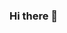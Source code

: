 ### Hi there 👋

<!--
**tkline12/tkline12** is a ✨ _special_ ✨ repository because its `README.md` (this file) appears on your GitHub profile.

Here are some ideas to get you started:

- I’m currently working on becoming proficient in JavaScript
- 🌱 I’m currently learning JavaScript
- 👯 I’m looking to collaborate on anything that helps me become a better developer
- 🤔 I’m looking for help with all the tips and tricks to remembering all the vocab of software
- 💬 Ask me about anything, I am an open book
- 📫 How to reach me: by cellphone- 419-651-9213
- 😄 Pronouns: he/him
- ⚡ Fun fact: I am currently a nurse looking to make a career switch.
-->
